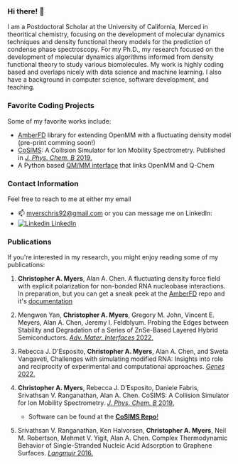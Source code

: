 ### Hi there! 👋

I am a Postdoctoral Scholar at the University of California, Merced in theoritical chemistry, focusing on the development of molecular dynamics techniques and density functional theory models for the prediction of condense phase spectroscopy. For my Ph.D., my research focused on the development of molecular dynamics algorithms informed from density functional theory to study various biomolecules. My work is highly coding based and overlaps nicely with data science and machine learning. I also have a background in computer science, software development, and teaching.

### Favorite Coding Projects
Some of my favorite works include:
* [AmberFD](https://github.com/ChristopherAMyers/AmberFD) library for extending OpenMM with a fluctuating density model (pre-print comming soon!)
* [CoSIMS](https://github.com/ChristopherAMyers/CoSIMS): A Collision Simulator for Ion Mobility Spectrometry. Published in [*J. Phys. Chem. B* 2019.](https://doi.org/10.1021/acs.jpcb.9b01018)
* A Python based [QM/MM interface](https://github.com/ChristopherAMyers/QM_MM_Simulations) that links OpenMM and Q-Chem

### Contact Information
Feel free to reach to me at either my email
* 📫 myerschris92@gmail.com or you can message me on LinkedIn:
* [![Linkedin](https://i.stack.imgur.com/gVE0j.png) LinkedIn](https://www.linkedin.com/in/christopher-myers-35b598125/)

### Publications
If you're interested in my research, you might enjoy reading some of my publications:

1. **Christopher A. Myers**, Alan A. Chen. A fluctuating density force field with explicit polarization for non-bonded RNA nucleobase interactions. In preparation, but you can get a sneak peek at the [AmberFD](https://github.com/ChristopherAMyers/AmberFD) repo and it's [documentation](https://christopheramyers.github.io/AmberFD_Documentation/html/index.html)

2. Mengwen Yan, **Christopher A. Myers**, Gregory M. John, Vincent E. Meyers, Alan A. Chen, Jeremy I. Feldblyum. Probing the Edges between Stability and Degradation of a Series of ZnSe-Based Layered Hybrid Semiconductors. [*Adv. Mater. Interfaces* 2022.](https://doi.org/10.1002/admi.202200347)

3. Rebecca J. D'Esposito, **Christopher A. Myers**, Alan A. Chen, and Sweta Vangaveti, Challenges with simulating modified RNA: Insights into role and reciprocity of experimental and computational approaches. [*Genes* 2022.](https://doi.org/10.3390/genes13030540)

4. **Christopher A. Myers**, Rebecca J. D’Esposito, Daniele Fabris, Srivathsan V. Ranganathan, Alan A. Chen. CoSIMS: A Collision Simulator for Ion Mobility Spectrometry. [*J. Phys. Chem. B* 2019.](https://doi.org/10.1021/acs.jpcb.9b01018)
    - Software can be found at the [**CoSIMS Repo**!](https://github.com/ChristopherAMyers/CoSIMS)

5. Srivathsan V. Ranganathan, Ken Halvorsen, **Christopher A. Myers**, Neil M. Robertson, Mehmet V. Yigit, Alan A. Chen. Complex Thermodynamic Behavior of Single-Stranded Nucleic Acid Adsorption to Graphene Surfaces. [*Langmuir* 2016.](https://doi.org/10.1021/acs.langmuir.6b00456)



<!--
**ChristopherAMyers/ChristopherAMyers** is a ✨ _special_ ✨ repository because its `README.md` (this file) appears on your GitHub profile.

Here are some ideas to get you started:

- 🔭 I’m currently working on ...
- 🌱 I’m currently learning ...
- 👯 I’m looking to collaborate on ...
- 🤔 I’m looking for help with ...
- 💬 Ask me about ...
- 📫 How to reach me: ...
- 😄 Pronouns: ...
- ⚡ Fun fact: ...
-->
